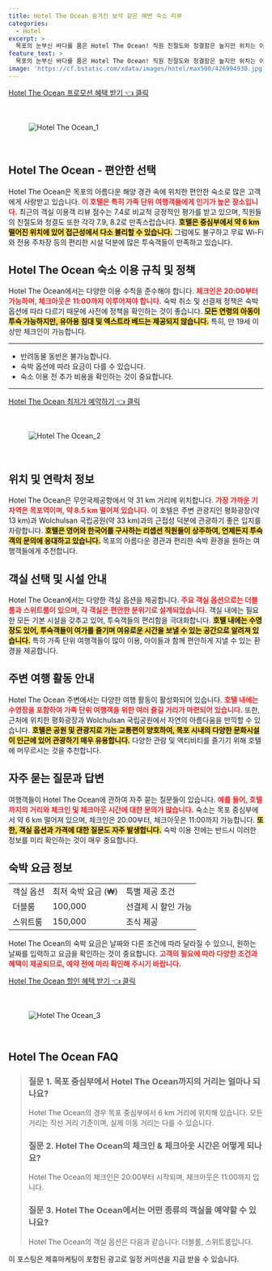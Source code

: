 ```yaml
---
title: Hotel The Ocean 숨겨진 보석 같은 해변 숙소 리뷰
categories:
  - Hotel
excerpt: >
  목포의 눈부신 바다를 품은 Hotel The Ocean! 직원 친절도와 청결함은 높지만 위치는 아쉬운 점이 남습니다. 가족 여행에 안성맞춤이며 수영장도 이용 가능. 지금 바로 확인해보세요!
feature_text: >
  목포의 눈부신 바다를 품은 Hotel The Ocean! 직원 친절도와 청결함은 높지만 위치는 아쉬운 점이 남습니다. 가족 여행에 안성맞춤이며 수영장도 이용 가능. 지금 바로 확인해보세요!
image: 'https://cf.bstatic.com/xdata/images/hotel/max500/426994930.jpg?k=52da229a34e2df7fd6f83f628868c6b34e3c15b8342bcf2f398bdda65641e985&o=&hp=1'
---
```


<p><a class="modoo-button" href="https://tinyurl.com/26tuadaz" rel="nofollow noopener">Hotel The Ocean 프로모션 혜택 받기 👈 클릭</a></p><br/>
<figure class="image"><img alt="Hotel The Ocean_1" src="https://cf.bstatic.com/xdata/images/hotel/max1024x768/426998757.jpg?k=5924e586a5f1ce326759b5fc41510a80c2645c90ca5f5b9d109f4008b88d4df7&amp;o=&amp;hp=1"/></figure><br/>

<h2 id="호텔_소개">Hotel The Ocean - 편안한 선택</h2>
<p>Hotel The Ocean은 목포의 아름다운 해양 경관 속에 위치한 편안한 숙소로 많은 고객에게 사랑받고 있습니다. <b><span style="color: #ee2323;">이 호텔은 특히 가족 단위 여행객들에게 인기가 높은 장소입니다.</span></b> 최근의 객실 이용객 리뷰 점수는 7.4로 비교적 긍정적인 평가를 받고 있으며, 직원들의 친절도와 청결도 또한 각각 7.9, 8.2로 만족스럽습니다. <b><span style="background-color: #ffe066;">호텔은 중심부에서 약 6 km 떨어진 위치에 있어 접근성에서 다소 불리할 수 있습니다.</span></b> 그럼에도 불구하고 무료 Wi-Fi와 전용 주차장 등의 편리한 시설 덕분에 많은 투숙객들이 만족하고 있습니다.</p>
<h2 id="숙소_정책">Hotel The Ocean 숙소 이용 규칙 및 정책</h2>
<p>Hotel The Ocean에서는 다양한 이용 수칙을 준수해야 합니다. <b><span style="color: #ee2323;">체크인은 20:00부터 가능하며, 체크아웃은 11:00까지 이루어져야 합니다.</span></b> 숙박 취소 및 선결제 정책은 숙박 옵션에 따라 다르기 때문에 사전에 정책을 확인하는 것이 좋습니다. <b><span style="background-color: #ffe066;">모든 연령의 아동이 투숙 가능하지만, 유아용 침대 및 엑스트라 베드는 제공되지 않습니다.</span></b> 특히, 만 19세 이상만 체크인이 가능합니다.</p>
<hr/>
<ul>
<li>반려동물 동반은 불가능합니다.</li>
<li>숙박 옵션에 따라 요금이 다를 수 있습니다.</li>
<li>숙소 이용 전 추가 비용을 확인하는 것이 중요합니다.</li>
</ul>
<hr/>
<p><a class="modoo-button" href="https://tinyurl.com/26tuadaz" rel="nofollow noopener">Hotel The Ocean 최저가 예약하기 👈 클릭</a></p><br/>
<figure class="image"><img alt="Hotel The Ocean_2" src="https://cf.bstatic.com/xdata/images/hotel/max500/426994930.jpg?k=52da229a34e2df7fd6f83f628868c6b34e3c15b8342bcf2f398bdda65641e985&amp;o=&amp;hp=1"/></figure><br/>
<h2 id="위치_및_연락처">위치 및 연락처 정보</h2>
<p>Hotel The Ocean은 무안국제공항에서 약 31 km 거리에 위치합니다. <b><span style="color: #ee2323;">가장 가까운 기차역은 목포역이며, 약 8.5 km 떨어져 있습니다.</span></b> 이 호텔은 주변 관광지인 평화광장(약 13 km)과 Wolchulsan 국립공원(약 33 km)과의 근접성 덕분에 관광하기 좋은 입지를 자랑합니다. <b><span style="background-color: #ffe066;">호텔은 영어와 한국어를 구사하는 리셉션 직원들이 상주하여, 언제든지 투숙객의 문의에 응대하고 있습니다.</span></b> 목포의 아름다운 경관과 편리한 숙박 환경을 원하는 여행객들에게 추천합니다.</p>
<h2 id="객실_선택">객실 선택 및 시설 안내</h2>
<p>Hotel The Ocean에서는 다양한 객실 옵션을 제공합니다. <b><span style="color: #ee2323;">주요 객실 옵션으로는 더블룸과 스위트룸이 있으며, 각 객실은 편안한 분위기로 설계되었습니다.</span></b> 객실 내에는 필요한 모든 기본 시설을 갖추고 있어, 투숙객들의 편리함을 극대화합니다. <b><span style="background-color: #ffe066;">호텔 내에는 수영장도 있어, 투숙객들이 여가를 즐기며 여유로운 시간을 보낼 수 있는 공간으로 알려져 있습니다.</span></b> 특히 가족 단위 여행객들이 많이 이용, 아이들과 함께 편안하게 지낼 수 있는 환경을 제공합니다.</p>
<h2 id="여행_활동">주변 여행 활동 안내</h2>
<p>Hotel The Ocean 주변에서는 다양한 여행 활동이 활성화되어 있습니다. <b><span style="color: #ee2323;">호텔 내에는 수영장을 포함하여 가족 단위 여행객을 위한 여러 즐길 거리가 마련되어 있습니다.</span></b> 또한, 근처에 위치한 평화광장과 Wolchulsan 국립공원에서 자연의 아름다움을 만끽할 수 있습니다. <b><span style="background-color: #ffe066;">호텔은 공원 및 관광지로 가는 교통편이 양호하여, 목포 시내의 다양한 문화시설이 인근에 있어 관광하기 매우 유용합니다.</span></b> 다양한 관람 및 액티비티를 즐기기 위해 호텔에 머무르시는 것을 추천합니다.</p>
<h2 id="자주_묻는_질문">자주 묻는 질문과 답변</h2>
<p>여행객들이 Hotel The Ocean에 관하여 자주 묻는 질문들이 있습니다. <b><span style="color: #ee2323;">예를 들어, 호텔까지의 거리와 체크인 및 체크아웃 시간에 대한 문의가 많습니다.</span></b> 숙소는 목포 중심부에서 약 6 km 떨어져 있으며, 체크인은 20:00부터, 체크아웃은 11:00까지 가능합니다. <b><span style="background-color: #ffe066;">또한, 객실 옵션과 가격에 대한 질문도 자주 발생합니다.</span></b> 숙박 이용 전에는 반드시 이러한 정보를 미리 확인하는 것이 매우 중요합니다.</p>
<h2 id="숙박_요금">숙박 요금 정보</h2>
<table>
<tr>
<td>객실 옵션</td>
<td>최저 숙박 요금 (₩)</td>
<td>특별 제공 조건</td>
</tr>
<tr>
<td>더블룸</td>
<td>100,000</td>
<td>선결제 시 할인 가능</td>
</tr>
<tr>
<td>스위트룸</td>
<td>150,000</td>
<td>조식 제공</td>
</tr>
</table>
<p>Hotel The Ocean의 숙박 요금은 날짜와 다른 조건에 따라 달라질 수 있으니, 원하는 날짜를 입력하고 요금을 확인하는 것이 중요합니다. <b><span style="color: #ee2323;">고객의 필요에 따라 다양한 조건과 혜택이 제공되므로, 예약 전에 미리 확인해 주시기 바랍니다.</span></b></p>

<p><a class="modoo-button" href="https://tinyurl.com/26tuadaz" rel="nofollow noopener">Hotel The Ocean 할인 혜택 받기 👈 클릭</a></p><br>

<figure class="image"><img src="https://cf.bstatic.com/xdata/images/hotel/max500/426995656.jpg?k=35ba5e2688133c937019c55f4fd9cff361637923453a47e25679121876aea6af&o=&hp=1" alt="Hotel The Ocean_3"></figure><br>
<h2 id="Hotel The Ocean_FAQ">Hotel The Ocean FAQ</h2>
<div itemscope="" itemtype="https://schema.org/FAQPage"> <blockquote> <div itemscope="" itemprop="mainEntity" itemtype="https://schema.org/Question"> <h3 id="질문_1" itemprop="name">질문 1. 목포 중심부에서 Hotel The Ocean까지의 거리는 얼마나 되나요?</h3> <div itemscope="" itemprop="acceptedAnswer" itemtype="https://schema.org/Answer"> <span itemprop="text"> <p>Hotel The Ocean의 경우 목포 중심부에서 6 km 거리에 위치해 있습니다. 모든 거리는 직선 거리 기준이며, 실제 이동 거리는 다를 수 있습니다.</p> </span> </div> </div> <div itemscope="" itemprop="mainEntity" itemtype="https://schema.org/Question"> <h3 id="질문_2" itemprop="name">질문 2. Hotel The Ocean의 체크인 & 체크아웃 시간은 어떻게 되나요?</h3> <div itemscope="" itemprop="acceptedAnswer" itemtype="https://schema.org/Answer"> <span itemprop="text"> <p>Hotel The Ocean의 체크인은 20:00부터 시작되며, 체크아웃은 11:00까지 입니다.</p> </span> </div> </div> <div itemscope="" itemprop="mainEntity" itemtype="https://schema.org/Question"> <h3 id="질문_3" itemprop="name">질문 3. Hotel The Ocean에서는 어떤 종류의 객실을 예약할 수 있나요?</h3> <div itemscope="" itemprop="acceptedAnswer" itemtype="https://schema.org/Answer"> <span itemprop="text"> <p>Hotel The Ocean의 객실 옵션은 다음과 같습니다: 더블룸, 스위트룸입니다.</p> </span> </div> </div> </blockquote> </div><p>이 포스팅은 제휴마케팅이 포함된 광고로 일정 커미션을 지급 받을 수 있습니다.</p>

